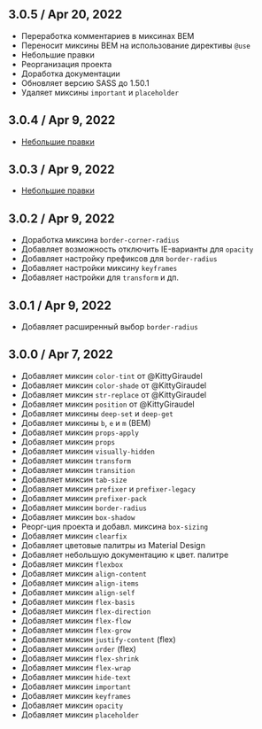 ## 3.0.5 / Apr 20, 2022
- Переработка комментариев в миксинах BEM
- Переносит миксины BEM на использование директивы `@use`
- Небольшие правки
- Реорганизация проекта
- Доработка документации
- Обновляет версию SASS до 1.50.1
- Удаляет миксины `important` и `placeholder`

## 3.0.4 / Apr 9, 2022
- [Небольшие правки](https://github.com/91muilak/kalium19/commit/c46767c696e6f7f8e7e7b334b7428c0c6975b015)

## 3.0.3 / Apr 9, 2022
- [Небольшие правки](https://github.com/91muilak/kalium19/pull/16/commits/9842847974410e1a0855d7bf9b1d495a69892f3c)

## 3.0.2 / Apr 9, 2022
- Доработка миксина `border-corner-radius`
- Добавляет возможность отключить IE-варианты для `opacity`
- Добавляет настройку префиксов для `border-radius`
- Добавляет настройки миксину `keyframes`
- Добавляет настройки для `transform` и дп.

## 3.0.1 / Apr 9, 2022
- Добавляет расширенный выбор `border-radius`

## 3.0.0 / Apr 7, 2022
- Добавляет миксин `color-tint` от @KittyGiraudel
- Добавляет миксин `color-shade` от @KittyGiraudel
- Добавляет миксин `str-replace` от @KittyGiraudel
- Добавляет миксин `position` от @KittyGiraudel
- Добавляет миксины `deep-set` и `deep-get`
- Добавляет миксины `b`, `e` и `m` (BEM)
- Добавляет миксин `props-apply`
- Добавляет миксин `props`
- Добавляет миксин `visually-hidden`
- Добавляет миксин `transform`
- Добавляет миксин `transition`
- Добавляет миксин `tab-size`
- Добавляет миксин `prefixer` и `prefixer-legacy`
- Добавляет миксин `prefixer-pack`
- Добавляет миксин `border-radius`
- Добавляет миксин `box-shadow`
- Реорг-ция проекта и добавл. миксина `box-sizing`
- Добавляет миксин `clearfix`
- Добавляет цветовые палитры из Material Design
- Добавляет небольшую документацию к цвет. палитре
- Добавляет миксин `flexbox`
- Добавляет миксин `align-content`
- Добавляет миксин `align-items`
- Добавляет миксин `align-self`
- Добавляет миксин `flex-basis`
- Добавляет миксин `flex-direction`
- Добавляет миксин `flex-flow`
- Добавляет миксин `flex-grow`
- Добавляет миксин `justify-content` (flex)
- Добавляет миксин `order` (flex)
- Добавляет миксин `flex-shrink`
- Добавляет миксин `flex-wrap`
- Добавляет миксин `hide-text`
- Добавляет миксин `important`
- Добавляет миксин `keyframes`
- Добавляет миксин `opacity`
- Добавляет миксин `placeholder`
